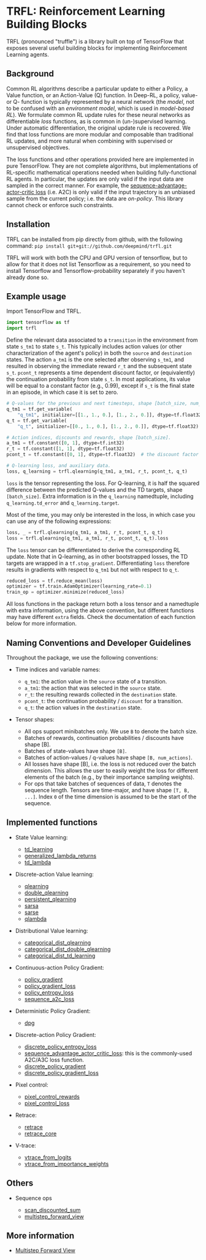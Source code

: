 # TRFL: Reinforcement Learning Building Blocks

TRFL (pronounced "truffle") is a library built on top of TensorFlow that exposes
several useful building blocks for implementing Reinforcement Learning agents.

## Background

Common RL algorithms describe a particular update to either a Policy, a Value
function, or an Action-Value (Q) function. In Deep-RL, a policy, value- or Q-
function is typically represented by a neural network (the _model_, not to be
confused with an _environment model_, which is used in _model-based RL_). We
formulate common RL update rules for these neural networks as differentiable
_loss_ functions, as is common in (un-)supervised learning. Under automatic
differentiation, the original update rule is recovered. We find that loss
functions are more modular and composable than traditional RL updates, and more
natural when combining with supervised or unsupervised objectives.

The loss functions and other operations provided here are implemented in pure
TensorFlow. They are not complete algorithms, but implementations of RL-specific
mathematical operations needed when building fully-functional RL agents. In
particular, the updates are only valid if the input data are sampled in the
correct manner. For example, the [sequence-advantage-actor-critic
loss](trfl.md#sequence_advantage_actor_critic_loss) (i.e. A2C) is only valid if
the input trajectory is an unbiased sample from the current policy; i.e. the
data are _on-policy_. This library cannot check or enforce such constraints.

## Installation

TRFL can be installed from pip directly from github, with the following command:
`pip install git+git://github.com/deepmind/trfl.git`

TRFL will work with both the CPU and GPU version of tensorflow, but to allow
for that it does not list Tensorflow as a requirement, so you need to install
Tensorflow and Tensorflow-probability separately if you haven't already done so.

## Example usage

Import TensorFlow and TRFL.

```python
import tensorflow as tf
import trfl
```

Define the relevant data associated to a `transition` in the environment from
state `s_tm1` to state `s_t`. This typically includes action values (or other
characterization of the agent's policy) in both the `source` and `destination`
states. The action `a_tm1` is the one selected after observing `s_tm1`, and
resulted in observing the immediate reward `r_t` and the subsequent state `s_t`.
`pcont_t` represents a time dependent discount factor, or (equivalently) the
continuation probability from state `s_t`. In most applications, its value will
be equal to a constant factor (e.g., 0.99), except if `s_t` is the final state
in an episode, in which case it is set to zero.

```python
# Q-values for the previous and next timesteps, shape [batch_size, num_actions].
q_tm1 = tf.get_variable(
    "q_tm1", initializer=[[1., 1., 0.], [1., 2., 0.]], dtype=tf.float32)
q_t = tf.get_variable(
    "q_t", initializer=[[0., 1., 0.], [1., 2., 0.]], dtype=tf.float32)

# Action indices, discounts and rewards, shape [batch_size].
a_tm1 = tf.constant([0, 1], dtype=tf.int32)
r_t = tf.constant([1, 1], dtype=tf.float32)
pcont_t = tf.constant([0, 1], dtype=tf.float32)  # the discount factor

# Q-learning loss, and auxiliary data.
loss, q_learning = trfl.qlearning(q_tm1, a_tm1, r_t, pcont_t, q_t)
```

`loss` is the tensor representing the loss. For Q-learning, it is half the
squared difference between the predicted Q-values and the TD targets, shape
`[batch_size]`. Extra information is in the `q_learning` namedtuple, including
`q_learning.td_error` and `q_learning.target`.

Most of the time, you may only be interested in the loss, in which case you can
use any of the following expressions:

```python
loss, _ = trfl.qlearning(q_tm1, a_tm1, r_t, pcont_t, q_t)
loss = trfl.qlearning(q_tm1, a_tm1, r_t, pcont_t, q_t).loss
```

The `loss` tensor can be differentiated to derive the corresponding RL update.
Note that in Q-learning, as in other bootstrapped losses, the TD targets
are wrapped in a `tf.stop_gradient`. Differentiating `loss` therefore
results in gradients with respect to `q_tm1` but not with respect to `q_t`.

```python
reduced_loss = tf.reduce_mean(loss)
optimizer = tf.train.AdamOptimizer(learning_rate=0.1)
train_op = optimizer.minimize(reduced_loss)
```

All loss functions in the package return both a loss tensor and a namedtuple
with extra information, using the above convention, but different functions
may have different `extra` fields. Check the documentation of each function
below for more information.

## Naming Conventions and Developer Guidelines

Throughout the package, we use the following conventions:

*   Time indices and variable names:

    *   `q_tm1`: the action value in the `source` state of a transition.
    *   `a_tm1`: the action that was selected in the `source` state.
    *   `r_t`: the resulting rewards collected in the `destination` state.
    *   `pcont_t`: the continuation probability / `discount` for a transition.
    *   `q_t`: the action values in the `destination` state.

*   Tensor shapes:

    *   All ops support minibatches only. We use `B` to denote the batch size.
    *   Batches of rewards, continuation probabilities / discounts have shape [B].
    *   Batches of state-values have shape `[B]`.
    *   Batches of action-values / q-values have shape `[B, num_actions]`.
    *   All losses have shape [B], i.e. the loss is not reduced over the batch
        dimension. This allows the user to easily weight the loss for different
        elements of the batch (e.g., by their importance sampling weights).
    *   For ops that take batches of sequences of data, `T` denotes the sequence
        length. Tensors are time-major, and have shape `[T, B, ...]`. Index `0`
        of the time dimension is assumed to be the start of the sequence.

## Implemented functions

*   State Value learning:

    *   [td_learning](trfl.md#td_learningv_tm1-r_t-pcont_t-v_t-nametdlearning)
    *   [generalized_lambda_returns](trfl.md#generalized_lambda_returnsrewards-pcontinues-values-bootstrap_value-lambda_1-namegeneralized_lambda_returns)
    *   [td_lambda](trfl.md#td_lambdastate_values-rewards-pcontinues-bootstrap_value-lambda_1-namebaselineloss)

*   Discrete-action Value learning:

    *   [qlearning](trfl.md#qlearningq_tm1-a_tm1-r_t-pcont_t-q_t-nameqlearning)
    *   [double_qlearning](trfl.md#double_qlearningq_tm1-a_tm1-r_t-pcont_t-q_t_value-q_t_selector-namedoubleqlearning)
    *   [persistent_qlearning](trfl.md#persistent_qlearningq_tm1-a_tm1-r_t-pcont_t-q_t-action_gap_scale05-namepersistentqlearning)
    *   [sarsa](trfl.md#sarsaq_tm1-a_tm1-r_t-pcont_t-q_t-a_t-namesarsa)
    *   [sarse](trfl.md#sarseq_tm1-a_tm1-r_t-pcont_t-q_t-probs_a_t-debugfalse-namesarse)
    *   [qlambda](trfl.md#qlambdaq_tm1-a_tm1-r_t-pcont_t-q_t-lambda_-namegeneralizedqlambda)

*   Distributional Value learning:

    *   [categorical_dist_qlearning](trfl.md#categorical_dist_qlearningatoms_tm1-logits_q_tm1-a_tm1-r_t-pcont_t-atoms_t-logits_q_t-namecategoricaldistqlearning)
    *   [categorical_dist_double_qlearning](trfl.md#categorical_dist_double_qlearningatoms_tm1-logits_q_tm1-a_tm1-r_t-pcont_t-atoms_t-logits_q_t-q_t_selector-namecategoricaldistdoubleqlearning)
    *   [categorical_dist_td_learning](trfl.md#categorical_dist_td_learningatoms_tm1-logits_v_tm1-r_t-pcont_t-atoms_t-logits_v_t-namecategoricaldisttdlearning)

*   Continuous-action Policy Gradient:

    *   [policy_gradient](trfl.md#policy_gradientpolicies-actions-action_values-policy_varsnone-namepolicy_gradient)
    *   [policy_gradient_loss](trfl.md#policy_gradient_losspolicies-actions-action_values-policy_varsnone-namepolicy_gradient_loss)
    *   [policy_entropy_loss](trfl.md#policy_entropy_losspolicies-policy_varsnone-scale_opnone-namepolicy_entropy_loss)
    *   [sequence_a2c_loss](trfl.md#sequence_a2c_losspolicies-baseline_values-actions-rewards-pcontinues-bootstrap_value-policy_varsnone-lambda_1-entropy_costnone-baseline_cost1-entropy_scale_opnone-namesequencea2closs)

*   Deterministic Policy Gradient:

    *   [dpg](trfl.md#dpg)

*   Discrete-action Policy Gradient:

    *   [discrete_policy_entropy_loss](trfl.md#discrete_policy_entropy_losspolicy_logits-normalisefalse-namediscrete_policy_entropy_loss)
    *   [sequence_advantage_actor_critic_loss](trfl.md#sequence_advantage_actor_critic_losspolicy_logits-baseline_values-actions-rewards-pcontinues-bootstrap_value-lambda_1-entropy_costnone-baseline_cost1-normalise_entropyfalse-namesequenceadvantageactorcriticloss):
        this is the commonly-used A2C/A3C loss function.
    *   [discrete_policy_gradient](trfl.md#discrete_policy_gradientpolicy_logits-actions-action_values-namediscrete_policy_gradient)
    *   [discrete_policy_gradient_loss](trfl.md#discrete_policy_gradient_losspolicy_logits-actions-action_values-namediscrete_policy_gradient_loss)

*   Pixel control:

    *   [pixel_control_rewards](trfl.md#pixel_control_rewardsobservations-cell_size)
    *   [pixel_control_loss](trfl.md#pixel_control_lossobservations-actions-action_values-cell_size-discount_factor-scale-crop_height_dimnone-none-crop_width_dimnone-none)

*   Retrace:

    *   [retrace](trfl.md#retracelambda_-qs-targnet_qs-actions-rewards-pcontinues-target_policy_probs-behaviour_policy_probs-stop_targnet_gradientstrue-namenone)
    *   [retrace_core](trfl.md#retrace_corelambda_-q_tm1-a_tm1-r_t-pcont_t-target_policy_t-behaviour_policy_t-targnet_q_t-a_t-stop_targnet_gradientstrue-namenone)

*   V-trace:

    *   [vtrace_from_logits](trfl.md#vtrace_from_logitsbehaviour_policy_logits-target_policy_logits-actions-discounts-rewards-values-bootstrap_value-clip_rho_threshold10-clip_pg_rho_threshold10-namevtrace_from_logits)
    *   [vtrace_from_importance_weights](trfl.md#vtrace_from_importance_weightslog_rhos-discounts-rewards-values-bootstrap_value-clip_rho_threshold10-clip_pg_rho_threshold10-namevtrace_from_importance_weights)

## Others

*   Sequence ops

    *   [scan_discounted_sum](trfl.md#scan_discounted_sumsequence-decay-initial_value-reversefalse-sequence_lengthsnone-back_proptrue-namescan_discounted_sum)
    *   [multistep_forward_view](trfl.md#multistep_forward_viewrewards-pcontinues-state_values-lambda_-back_proptrue-sequence_lengthsnone-namemultistep_forward_view_op)

## More information

*   [Multistep Forward View](multistep_forward_view.md)
